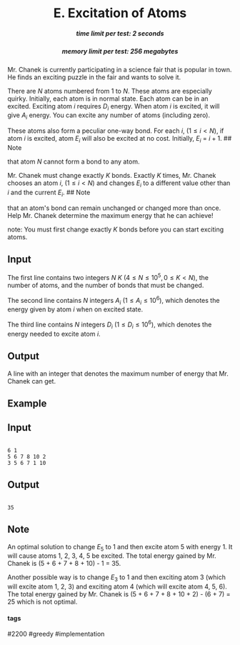 <h1 style='text-align: center;'> E. Excitation of Atoms</h1>

<h5 style='text-align: center;'>time limit per test: 2 seconds</h5>
<h5 style='text-align: center;'>memory limit per test: 256 megabytes</h5>

Mr. Chanek is currently participating in a science fair that is popular in town. He finds an exciting puzzle in the fair and wants to solve it.

There are $N$ atoms numbered from $1$ to $N$. These atoms are especially quirky. Initially, each atom is in normal state. Each atom can be in an excited. Exciting atom $i$ requires $D_i$ energy. When atom $i$ is excited, it will give $A_i$ energy. You can excite any number of atoms (including zero).

These atoms also form a peculiar one-way bond. For each $i$, $(1 \le i < N)$, if atom $i$ is excited, atom $E_i$ will also be excited at no cost. Initially, $E_i$ = $i+1$. ## Note

 that atom $N$ cannot form a bond to any atom.

Mr. Chanek must change exactly $K$ bonds. Exactly $K$ times, Mr. Chanek chooses an atom $i$, $(1 \le i < N)$ and changes $E_i$ to a different value other than $i$ and the current $E_i$. ## Note

 that an atom's bond can remain unchanged or changed more than once. Help Mr. Chanek determine the maximum energy that he can achieve!

note: You must first change exactly $K$ bonds before you can start exciting atoms.

## Input

The first line contains two integers $N$ $K$ $(4 \le N \le 10^5, 0 \le K < N)$, the number of atoms, and the number of bonds that must be changed.

The second line contains $N$ integers $A_i$ $(1 \le A_i \le 10^6)$, which denotes the energy given by atom $i$ when on excited state.

The third line contains $N$ integers $D_i$ $(1 \le D_i \le 10^6)$, which denotes the energy needed to excite atom $i$.

## Output

A line with an integer that denotes the maximum number of energy that Mr. Chanek can get.

## Example

## Input


```

6 1
5 6 7 8 10 2
3 5 6 7 1 10

```
## Output


```

35

```
## Note

An optimal solution to change $E_5$ to 1 and then excite atom 5 with energy 1. It will cause atoms 1, 2, 3, 4, 5 be excited. The total energy gained by Mr. Chanek is (5 + 6 + 7 + 8 + 10) - 1 = 35.

Another possible way is to change $E_3$ to 1 and then exciting atom 3 (which will excite atom 1, 2, 3) and exciting atom 4 (which will excite atom 4, 5, 6). The total energy gained by Mr. Chanek is (5 + 6 + 7 + 8 + 10 + 2) - (6 + 7) = 25 which is not optimal.



#### tags 

#2200 #greedy #implementation 